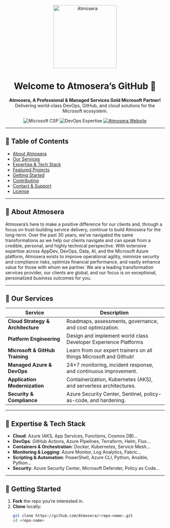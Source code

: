 <p align="center">
  <img src="https://www.atmosera.com/wp-content/uploads/2021/11/atmosera_logo.svg" alt="Atmosera" width="200" />
</p>

<h1 align="center">Welcome to Atmosera’s GitHub 👋</h1>
<p align="center">
  <strong>Atmosera, A Professional & Managed Services Gold Microsoft Partner!</strong><br>
  Delivering world-class DevOps, GitHub, and cloud solutions for the Microsoft ecosystem.
</p>

<p align="center">
  <!-- Microsoft Partner Badge -->
  <img src="https://img.shields.io/badge/Microsoft%20Partner-Cloud_Solution_Provider-0078D4?logo=microsoft" alt="Microsoft CSP" />
  <!-- DevOps Badge -->
  <img src="https://img.shields.io/badge/DevOps-Expert-4AB197?logo=azuredevops" alt="DevOps Expertise" />
  <!-- Website Badge -->
  <a href="https://atmosera.com">
    <img src="https://img.shields.io/badge/Website-atmosera.com-blue" alt="Atmosera Website" />
  </a>
</p>

---

## 📖 Table of Contents

- [About Atmosera](#-about-atmosera)  
- [Our Services](#-our-services)  
- [Expertise & Tech Stack](#-expertise--tech-stack)  
- [Featured Projects](#-featured-projects)  
- [Getting Started](#-getting-started)  
- [Contributing](#-contributing)  
- [Contact & Support](#-contact--support)  
- [License](#-license)  

---

## 🏢 About Atmosera

Atmosera’s here to make a positive difference for our clients and, through a focus on trust-building service delivery, continue to build Atmosera for the long-term. Over the past 30 years, we’ve navigated the same transformations as we help our clients navigate and can speak from a credible, personal, and highly technical perspective. With extensive expertise across AppDev, DevOps, Data, AI, and the Microsoft Azure platform, Atmosera exists to improve operational agility, minimize security and compliance risks, optimize financial performance, and vastly enhance value for those with whom we partner.  We are a leading transformation services provider, our clients are global, and our focus is on exceptional, personalized business outcomes for you.

---

## 💼 Our Services

| Service                             | Description                                                        |
|-------------------------------------|--------------------------------------------------------------------|
| **Cloud Strategy & Architecture**   | Roadmaps, assessments, governance, and cost optimization.          |
| **Platform Engineering**            | Design and implement world class Developer Experience Platforms    |
| **Microsoft & GitHub Training**     | Learn from our expert trainers on all things Microsoft and Github! |
| **Managed Azure & DevOps**          | 24×7 monitoring, incident response, and continuous improvement.    |
| **Application Modernization**       | Containerization, Kubernetes (AKS), and serverless architectures.  |
| **Security & Compliance**           | Azure Security Center, Sentinel, policy-as-code, and hardening.    |

---

## 🚀 Expertise & Tech Stack

- **Cloud**: Azure (AKS, App Services, Functions, Cosmos DB)...
- **DevOps**: GitHub Actions, Azure Pipelines, Terraform, Helm, Flux...
- **Containers & Orchestration**: Docker, Kubernetes, Service Mesh...
- **Monitoring & Logging**: Azure Monitor, Log Analytics, Fabric...
- **Scripting & Automation**: PowerShell, Azure CLI, Python, Ansible, Python...
- **Security**: Azure Security Center, Microsoft Defender, Policy as Code...

---

## 🏁 Getting Started

1. **Fork** the repo you’re interested in.  
2. **Clone** locally:
   ```bash
   git clone https://github.com/Atmosera/<repo-name>.git
   cd <repo-name>


